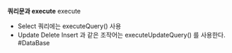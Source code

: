 **쿼리문과 execute**
execute

- Select 쿼리에는 executeQuery() 사용
- Update Delete Insert 과 같은 조작어는 executeUpdateQuery() 를 사용한다.
#DataBase